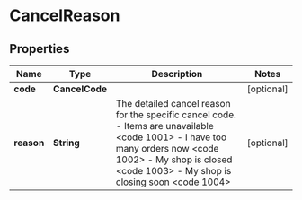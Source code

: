 

# CancelReason


## Properties

| Name | Type | Description | Notes |
|------------ | ------------- | ------------- | -------------|
|**code** | **CancelCode** |  |  [optional] |
|**reason** | **String** | The detailed cancel reason for the specific cancel code. - Items are unavailable &lt;code 1001&gt; - I have too many orders now &lt;code 1002&gt; - My shop is closed &lt;code 1003&gt; - My shop is closing soon &lt;code 1004&gt;  |  [optional] |



